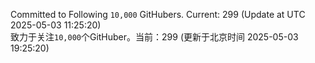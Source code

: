 Committed to Following `10,000` GitHubers. Current: <!-- FOLLOWING_COUNT -->299<!-- FOLLOWING_COUNT --> (Update at UTC <!-- LAST_UPDATED -->2025-05-03 11:25:20<!-- LAST_UPDATED -->)<br>
致力于关注`10,000`个GitHuber。当前：<!-- FOLLOWING_COUNT -->299<!-- FOLLOWING_COUNT --> (更新于北京时间 <!-- LAST_UPDATED_CST -->2025-05-03 19:25:20<!-- LAST_UPDATED_CST -->)
